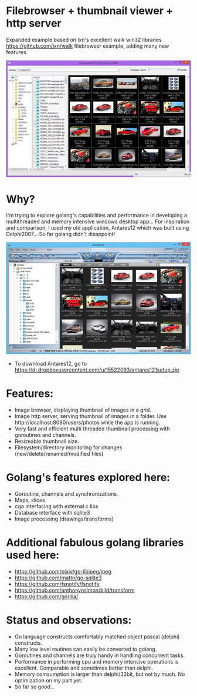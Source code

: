 # Filebrowser + thumbnail viewer + http server
Expanded example based on lxn's excellent walk win32 libraries https://github.com/lxn/walk filebrowser example, adding many new
features.

![screenshot](https://github.com/lutfinasution/filebrowser/blob/master/image/filebrowser01.png?raw=true "screenshot")

# Why?
  I'm trying to explore golang's capabilities and performance in developing a multithreaded and memory intensive windows desktop app...
  For inspiration and comparison, I used my old application, Antares12 which was built using Delphi2007...
  So far golang didn't disappoint!

![screenshot](https://github.com/lutfinasution/filebrowser/blob/master/image/filebrowser02.png?raw=true "screenshot")
 - To download Antares12, go to https://dl.dropboxusercontent.com/u/15522093/antares121setup.zip

# Features:
  - Image browser, displaying thumbnail of images in a grid.
  - Image http server, serving thumbnail of images in a folder. Use http://localhost:8080/users/photos while the app is running.
  - Very fast and efficient multi threaded thumbnail processing with goroutines and channels.
  - Resizeable thumbnail size.
  - Filesystem/directory monitoring for changes (new/delete/renamed/modified files)

# Golang's features explored here:
  - Goroutine, channels and synchronizations.
  - Maps, slices
  - cgo interfacing with external c libs
  - Database interface with sqlite3
  - Image processing (drawings/transforms)

# Additional fabulous golang libraries used here:
  - https://github.com/pixiv/go-libjpeg/jpeg
  - https://github.com/mattn/go-sqlite3
  - https://github.com/fsnotify/fsnotify
  - https://github.com/anthonynsimon/bild/transform
  - https://github.com/gorilla/
  
# Status and observations:
 - Go language constructs comfortably matched object pascal (delphi) constructs.
 - Many low level routines can easily be converted to golang.
 - Goroutines and channels are truly handy in handling concurrent tasks.
 - Performance in performing cpu and memory intensive operations is excellent. Comparable and sometimes better than delphi.
 - Memory comsumption is larger than delphi/32bit, but not by much. No optimization on my part yet.
 - So far so good...


